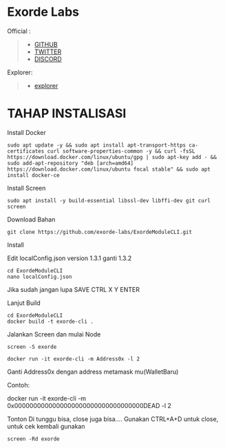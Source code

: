 # Exorde Labs

Official :
>- [GITHUB ](https://github.com/exorde-labs/ExordeModuleCLI)
>- [TWITTER ](https://twitter.com/ExordeLabs)
>- [DISCORD ](https://discord.gg/exordelabs)

Explorer:

>- [explorer ](https://about:blank#blocked)

<H1>TAHAP INSTALISASI</H1>

Install Docker

```
sudo apt update -y && sudo apt install apt-transport-https ca-certificates curl software-properties-common -y && curl -fsSL https://download.docker.com/linux/ubuntu/gpg | sudo apt-key add - && sudo add-apt-repository "deb [arch=amd64] https://download.docker.com/linux/ubuntu focal stable" && sudo apt install docker-ce
```

Install Screen

```
sudo apt install -y build-essential libssl-dev libffi-dev git curl screen
```
Download Bahan

```
git clone https://github.com/exorde-labs/ExordeModuleCLI.git
```

Install

Edit localConfig.json version 1.3.1 ganti 1.3.2
```
cd ExordeModuleCLI
nano localConfig.json 
```

Jika sudah jangan lupa SAVE CTRL  X Y ENTER

Lanjut Build

```
cd ExordeModuleCLI
docker build -t exorde-cli .
```
Jalankan Screen dan mulai Node
```
screen -S exorde
```

```
docker run -it exorde-cli -m Address0x -l 2
```

Ganti Address0x dengan address metamask mu(WalletBaru)

Contoh:

docker run -it exorde-cli -m 0x0000000000000000000000000000000000DEAD -l 2

Tonton
Di tunggu bisa, close juga bisa….
Gunakan CTRL+A+D untuk close, untuk cek kembali gunakan
```
screen -Rd exorde
```
